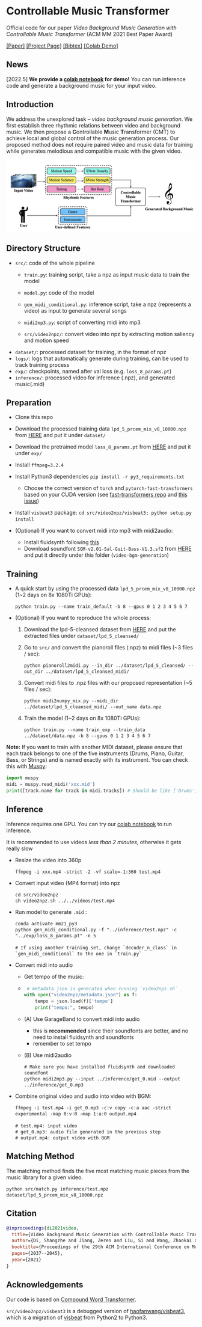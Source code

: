 # Controllable Music Transformer

Official code for our paper *Video Background Music Generation with Controllable Music Transformer* (ACM MM 2021 Best Paper Award) 

[[Paper]](https://arxiv.org/abs/2111.08380) [[Project Page]](https://wzk1015.github.io/cmt/) [[Bibtex]](https://wzk1015.github.io/cmt/cmt.bib) [[Colab Demo]](https://colab.research.google.com/github/wzk1015/video-bgm-generation/blob/main/CMT.ipynb)



## News

[2022.5] **We provide a [colab notebook](https://colab.research.google.com/github/wzk1015/video-bgm-generation/blob/main/CMT.ipynb) for demo!** You can run inference code and generate a background music for your input video.



## Introduction

We address the unexplored task – *video background music generation*. We first establish three rhythmic relations between video and background music. We then propose a **C**ontrollable **M**usic **T**ransformer (CMT) to achieve local and global control of the music generation process. Our proposed method does not require paired video and music data for training while generates melodious and compatible music with the given video. 

![](https://raw.githubusercontent.com/wzk1015/wzk1015.github.io/master/cmt/img/head.png)



## Directory Structure

* `src/`: code of the whole pipeline
  * `train.py`: training script, take a npz as input music data to train the model 
  * `model.py`: code of the model
  * `gen_midi_conditional.py`: inference script, take a npz (represents a video) as input to generate several songs
  
  * `midi2mp3.py`: script of converting midi into mp3
  
  * `src/video2npz/`: convert video into npz by extracting motion saliency and motion speed
* `dataset/`: processed dataset for training, in the format of npz
* `logs/`: logs that automatically generate during training, can be used to track training process
* `exp/`: checkpoints, named after val loss (e.g. `loss_8_params.pt`)
* `inference/`: processed video for inference (.npz), and generated music(.mid) 




## Preparation

* Clone this repo

* Download the processed training data `lpd_5_prcem_mix_v8_10000.npz`  from [HERE](https://drive.google.com/file/d/19f_DytIbEiSDCwz8FPpScrHqmnqNtVYT/view?usp=sharing) and put it under `dataset/` 

* Download the pretrained model `loss_8_params.pt` from [HERE](https://drive.google.com/file/d/1Ud2-GXEr4PbRDDe-FZJwzqqZrbbWFxM-/view?usp=sharing) and put it under `exp/` 

* Install `ffmpeg=3.2.4` 

* Install Python3 dependencies `pip install -r py3_requirements.txt`

  * Choose the correct version of `torch` and `pytorch-fast-transformers` based on your CUDA version (see [fast-transformers repo](https://github.com/idiap/fast-transformers) and [this issue](https://github.com/wzk1015/video-bgm-generation/issues/3))

* Install `visbeat3` package: `cd src/video2npz/visbeat3; python setup.py install`

* (Optional) If you want to convert midi into mp3 with midi2audio:

  * Install fluidsynth following [this](https://github.com/FluidSynth/fluidsynth/wiki/Download)
  * Download soundfont `SGM-v2.01-Sal-Guit-Bass-V1.3.sf2` from [HERE](https://drive.google.com/file/d/1zDg0P-0rCXDl_wX4zeLcKRNmOFobq6u8/view?usp=sharing) and put it directly under this folder (`video-bgm-generation`)

  

## Training

- A quick start by using the processed data `lpd_5_prcem_mix_v8_10000.npz` (1~2 days on 8x 1080Ti GPUs):

  ```shell
  python train.py --name train_default -b 8 --gpus 0 1 2 3 4 5 6 7
  ```

* (Optional) If you want to reproduce the whole process:

  1. Download the lpd-5-cleansed dataset from [HERE](https://drive.google.com/uc?id=1yz0Ma-6cWTl6mhkrLnAVJ7RNzlQRypQ5) and put the extracted files under `dataset/lpd_5_cleansed/`

  2. Go to `src/` and convert the pianoroll files (.npz) to midi files (~3 files / sec):

     ```shell
     python pianoroll2midi.py --in_dir ../dataset/lpd_5_cleansed/ --out_dir ../dataset/lpd_5_cleansed_midi/
     ```

  3. Convert midi files to .npz files with our proposed representation (~5 files / sec):

       ```shell
       python midi2numpy_mix.py --midi_dir ../dataset/lpd_5_cleansed_midi/ --out_name data.npz 
       ```

  4. Train the model (1~2 days on 8x 1080Ti GPUs):

      ```shell
      python train.py --name train_exp --train_data ../dataset/data.npz -b 8 --gpus 0 1 2 3 4 5 6 7
      ```

**Note:** If you want to train with another MIDI dataset, please ensure that each track belongs to one of the five instruments (Drums, Piano, Guitar, Bass, or Strings) and is named exactly with its instrument. You can check this with [Muspy](https://salu133445.github.io/muspy/):

```python
import muspy
midi = muspy.read_midi('xxx.mid')
print([track.name for track in midi.tracks]) # Should be like ['Drums', 'Guitar', 'Bass', 'Strings']
```



## Inference

Inference requires one GPU. You can try our [colab notebook](https://colab.research.google.com/github/wzk1015/video-bgm-generation/blob/main/CMT.ipynb) to run inference.

It is recommended to use videos *less than 2 minutes*, otherwise it gets really slow

* Resize the video into 360p

  ```shell
  ffmpeg -i xxx.mp4 -strict -2 -vf scale=-1:360 test.mp4
  ```

* Convert input video (MP4 format) into npz

  ```shell
  cd src/video2npz
  sh video2npz.sh ../../videos/test.mp4
  ```
  
* Run model to generate `.mid` : 

  ```shell
  conda activate mm21_py3
  python gen_midi_conditional.py -f "../inference/test.npz" -c "../exp/loss_8_params.pt" -n 5
  
  # If using another training set, change `decoder_n_class` in `gen_midi_conditional` to the one in `train.py`
  ```

* Convert midi into audio

  * Get tempo of the music: 

  * ```python
     # metadata.json is generated when running `video2npz.sh`
    with open("video2npz/metadata.json") as f:
        tempo = json.load(f)['tempo']
        print("tempo:", tempo)
    ```
  * (A) Use GarageBand to convert midi into audio

    * this is **recommended** since their soundfonts are better, and no need to install fluidsynth and soundfonts
    * remember to set tempo

  * (B) Use midi2audio

    ```shell
    # Make sure you have installed fluidsynth and downloaded soundfont
    python midi2mp3.py --input ../inference/get_0.mid --output ../inference/get_0.mp3
    ```

* Combine original video and audio into video with BGM:

  ````shell
  ffmpeg -i test.mp4 -i get_0.mp3 -c:v copy -c:a aac -strict experimental -map 0:v:0 -map 1:a:0 output.mp4
  
  # test.mp4: input video
  # get_0.mp3: audio file generated in the previous step
  # output.mp4: output video with BGM
  ````



## Matching Method

The matching method finds the five most matching music pieces from the music library for a given video.

```shell
python src/match.py inference/test.npz dataset/lpd_5_prcem_mix_v8_10000.npz
```



## Citation

```bibtex
@inproceedings{di2021video,
  title={Video Background Music Generation with Controllable Music Transformer},
  author={Di, Shangzhe and Jiang, Zeren and Liu, Si and Wang, Zhaokai and Zhu, Leyan and He, Zexin and Liu, Hongming and Yan, Shuicheng},
  booktitle={Proceedings of the 29th ACM International Conference on Multimedia},
  pages={2037--2045},
  year={2021}
}
```



## Acknowledgements

Our code is based on [Compound Word Transformer](https://github.com/YatingMusic/compound-word-transformer).

`src/video2npz/visbeat3` is a debugged version of [haofanwang/visbeat3](https://github.com/haofanwang/visbeat3), which is a migration of [visbeat](http://abedavis.com/visualbeat/) from Python2 to Python3.
